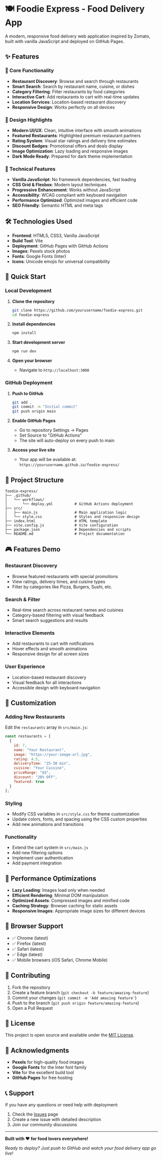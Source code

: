 # 🍽️ Foodie Express - Food Delivery App

A modern, responsive food delivery web application inspired by Zomato, built with vanilla JavaScript and deployed on GitHub Pages.

## ✨ Features

### 🎯 Core Functionality
- **Restaurant Discovery**: Browse and search through restaurants
- **Smart Search**: Search by restaurant name, cuisine, or dishes
- **Category Filtering**: Filter restaurants by food categories
- **Interactive Cart**: Add restaurants to cart with real-time updates
- **Location Services**: Location-based restaurant discovery
- **Responsive Design**: Works perfectly on all devices

### 🎨 Design Highlights
- **Modern UI/UX**: Clean, intuitive interface with smooth animations
- **Featured Restaurants**: Highlighted premium restaurant partners
- **Rating System**: Visual star ratings and delivery time estimates
- **Discount Badges**: Promotional offers and deals display
- **Image Optimization**: Lazy loading and responsive images
- **Dark Mode Ready**: Prepared for dark theme implementation

### 🚀 Technical Features
- **Vanilla JavaScript**: No framework dependencies, fast loading
- **CSS Grid & Flexbox**: Modern layout techniques
- **Progressive Enhancement**: Works without JavaScript
- **Accessibility**: WCAG compliant with keyboard navigation
- **Performance Optimized**: Optimized images and efficient code
- **SEO Friendly**: Semantic HTML and meta tags

## 🛠️ Technologies Used

- **Frontend**: HTML5, CSS3, Vanilla JavaScript
- **Build Tool**: Vite
- **Deployment**: GitHub Pages with GitHub Actions
- **Images**: Pexels stock photos
- **Fonts**: Google Fonts (Inter)
- **Icons**: Unicode emojis for universal compatibility

## 🚀 Quick Start

### Local Development

1. **Clone the repository**
   ```bash
   git clone https://github.com/yourusername/foodie-express.git
   cd foodie-express
   ```

2. **Install dependencies**
   ```bash
   npm install
   ```

3. **Start development server**
   ```bash
   npm run dev
   ```

4. **Open your browser**
   - Navigate to `http://localhost:3000`

### GitHub Deployment

1. **Push to GitHub**
   ```bash
   git add .
   git commit -m "Initial commit"
   git push origin main
   ```

2. **Enable GitHub Pages**
   - Go to repository Settings → Pages
   - Set Source to "GitHub Actions"
   - The site will auto-deploy on every push to main

3. **Access your live site**
   - Your app will be available at: `https://yourusername.github.io/foodie-express/`

## 📁 Project Structure

```
foodie-express/
├── .github/
│   └── workflows/
│       └── deploy.yml          # GitHub Actions deployment
├── src/
│   ├── main.js                 # Main application logic
│   └── style.css               # Styles and responsive design
├── index.html                  # HTML template
├── vite.config.js              # Vite configuration
├── package.json                # Dependencies and scripts
└── README.md                   # Project documentation
```

## 🎮 Features Demo

### Restaurant Discovery
- Browse featured restaurants with special promotions
- View ratings, delivery times, and cuisine types
- Filter by categories like Pizza, Burgers, Sushi, etc.

### Search & Filter
- Real-time search across restaurant names and cuisines
- Category-based filtering with visual feedback
- Smart search suggestions and results

### Interactive Elements
- Add restaurants to cart with notifications
- Hover effects and smooth animations
- Responsive design for all screen sizes

### User Experience
- Location-based restaurant discovery
- Visual feedback for all interactions
- Accessible design with keyboard navigation

## 🎨 Customization

### Adding New Restaurants
Edit the `restaurants` array in `src/main.js`:

```javascript
const restaurants = [
  {
    id: 7,
    name: "Your Restaurant",
    image: "https://your-image-url.jpg",
    rating: 4.5,
    deliveryTime: "25-30 min",
    cuisine: "Your Cuisine",
    priceRange: "$$",
    discount: "20% OFF",
    featured: true
  }
];
```

### Styling
- Modify CSS variables in `src/style.css` for theme customization
- Update colors, fonts, and spacing using the CSS custom properties
- Add new animations and transitions

### Functionality
- Extend the cart system in `src/main.js`
- Add new filtering options
- Implement user authentication
- Add payment integration

## 🌟 Performance Optimizations

- **Lazy Loading**: Images load only when needed
- **Efficient Rendering**: Minimal DOM manipulation
- **Optimized Assets**: Compressed images and minified code
- **Caching Strategy**: Browser caching for static assets
- **Responsive Images**: Appropriate image sizes for different devices

## 📱 Browser Support

- ✅ Chrome (latest)
- ✅ Firefox (latest)
- ✅ Safari (latest)
- ✅ Edge (latest)
- ✅ Mobile browsers (iOS Safari, Chrome Mobile)

## 🤝 Contributing

1. Fork the repository
2. Create a feature branch (`git checkout -b feature/amazing-feature`)
3. Commit your changes (`git commit -m 'Add amazing feature'`)
4. Push to the branch (`git push origin feature/amazing-feature`)
5. Open a Pull Request

## 📄 License

This project is open source and available under the [MIT License](LICENSE).

## 🙏 Acknowledgments

- **Pexels** for high-quality food images
- **Google Fonts** for the Inter font family
- **Vite** for the excellent build tool
- **GitHub Pages** for free hosting

## 📞 Support

If you have any questions or need help with deployment:

1. Check the [Issues](https://github.com/yourusername/foodie-express/issues) page
2. Create a new issue with detailed description
3. Join our community discussions

---

**Built with ❤️ for food lovers everywhere!**

*Ready to deploy? Just push to GitHub and watch your food delivery app go live!*
